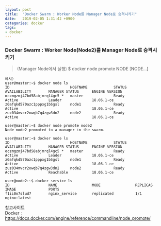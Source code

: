 ```yaml
---
layout: post
title:  "Docker Swarm : Worker Node를 Manager Node로 승격시키기"
date:   2019-02-05 1:31:42 +0900
categories: docker
tags:
- docker
---
```

### Docker Swarm : Worker Node(Node2)를 Manager Node로 승격시키기
> (Manager Node에서 실행) $ docker node promote NODE [NODE...]

```
예시)
user@master:~$ docker node ls
ID                            HOSTNAME            STATUS              AVAILABILITY        MANAGER STATUS      ENGINE VERSION
oczmgznj47bd58abjmrql4gc5 *   master              Ready               Active              Leader              18.06.1-ce
z0afqkd570azc1pppxg1b6gsl     node1               Ready               Active                                  18.06.1-ce
zuz034mvcr2owqb7q4zgw3dn2     node2               Ready               Active                                  18.06.1-ce

user@master:~$ docker node promote node2
Node node2 promoted to a manager in the swarm.

user@master:~$ docker node ls
ID                            HOSTNAME            STATUS              AVAILABILITY        MANAGER STATUS      ENGINE VERSION
oczmgznj47bd58abjmrql4gc5 *   master              Ready               Active              Leader              18.06.1-ce
z0afqkd570azc1pppxg1b6gsl     node1               Ready               Active                                  18.06.1-ce
zuz034mvcr2owqb7q4zgw3dn2     node2               Ready               Active              Reachable           18.06.1-ce

user@node2:~$ docker service ls
ID                  NAME                MODE                REPLICAS            IMAGE               PORTS
f1ii0n7slud7        nginx_service       replicated          1/1                 nginx:latest

```

참고사이트 <br>
Docker : https://docs.docker.com/engine/reference/commandline/node_promote/

[Jekyll-docs]: https://Jekyllrb.com/docs/home
[Jekyll-gh]:   https://github.com/Jekyll/Jekyll
[Jekyll-talk]: https://talk.Jekyllrb.com/
